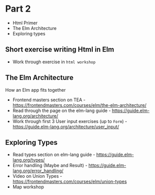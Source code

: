 # Part 2

+ Html Primer
+ The Elm Architecture
+ Exploring types


## Short exercise writing Html in Elm

+ Work through exercise in `html workshop`


## The Elm Architecture

How an Elm app fits together

+ Frontend masters section on TEA - https://frontendmasters.com/courses/elm/the-elm-architecture/
+ Read through the page on the elm-lang guide - https://guide.elm-lang.org/architecture/
+ Work through first 3 User input exercises (up to `Form`) - https://guide.elm-lang.org/architecture/user_input/


## Exploring Types

+ Read types section on elm-lang guide - https://guide.elm-lang.org/types/
+ Error handling (Maybe and Result) - https://guide.elm-lang.org/error_handling/
+ Video on Union Types - https://frontendmasters.com/courses/elm/union-types
+ Map workshop
